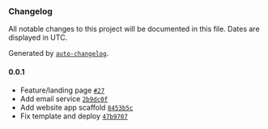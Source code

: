 ### Changelog

All notable changes to this project will be documented in this file. Dates are displayed in UTC.

Generated by [`auto-changelog`](https://github.com/CookPete/auto-changelog).

#### 0.0.1

- Feature/landing page [`#27`](https://github.com/consensusnetworks/casimir/pull/27)
- Add email service [`2b9dc0f`](https://github.com/consensusnetworks/casimir/commit/2b9dc0f8b3be01853c71bd02ba202655d255f6c2)
- Add website app scaffold [`8453b5c`](https://github.com/consensusnetworks/casimir/commit/8453b5ca55e34e1c382e1a7d0ae5e6654c851f61)
- Fix template and deploy [`47b9707`](https://github.com/consensusnetworks/casimir/commit/47b97075b6601ea812b0ffc57957e51e8bf1b793)
